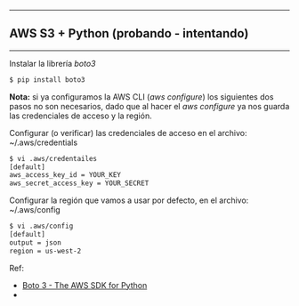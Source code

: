 
---
## AWS S3 + Python (probando - intentando)
---

Instalar la librería *boto3*
```bash
$ pip install boto3
```

**Nota:** si ya configuramos la AWS CLI (*aws configure*) los siguientes dos pasos no son necesarios, dado que al hacer el *aws configure* ya nos guarda las credenciales de acceso y la región.

Configurar (o verificar) las credenciales de acceso en el archivo:  ~/.aws/credentials
```bash
$ vi .aws/credentailes
[default]
aws_access_key_id = YOUR_KEY
aws_secret_access_key = YOUR_SECRET
```

Configurar la región que vamos a usar por defecto, en el archivo: ~/.aws/config
```bash
$ vi .aws/config
[default]
output = json
region = us-west-2
```


Ref:
* [Boto 3 - The AWS SDK for Python](https://github.com/boto/boto3#boto-3---the-aws-sdk-for-python)
*

